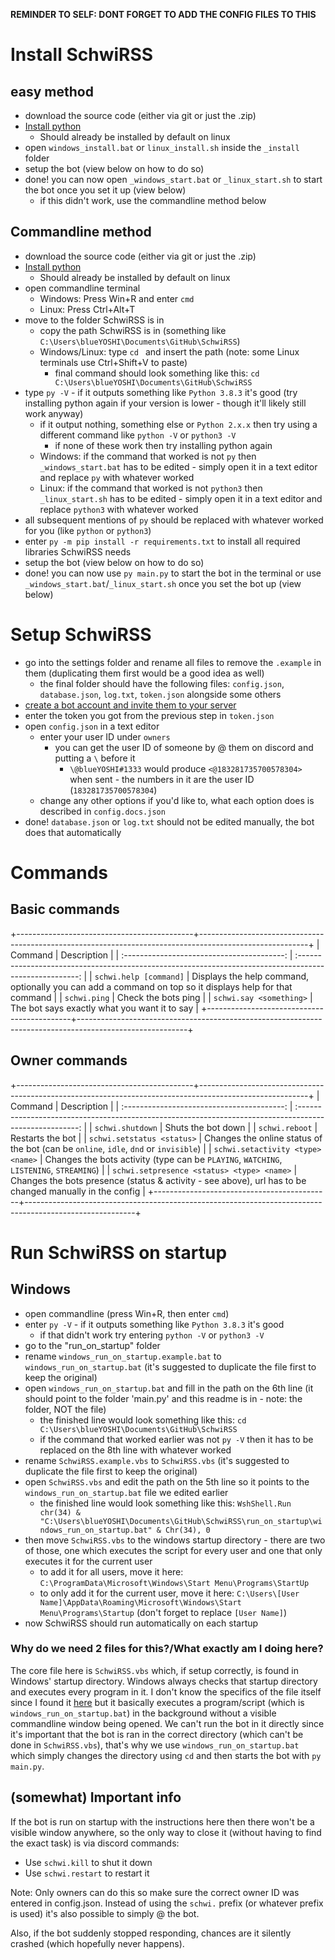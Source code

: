 **REMINDER TO SELF: DONT FORGET TO ADD THE CONFIG FILES TO THIS**

# Install SchwiRSS
## easy method
- download the source code (either via git or just the .zip)
- [Install python](https://www.python.org/downloads/)
	- Should already be installed by default on linux
- open `windows_install.bat` or `linux_install.sh` inside the `_install` folder
- setup the bot (view below on how to do so)
- done! you can now open `_windows_start.bat` or `_linux_start.sh` to start the bot once you set it up (view below)
	- if this didn't work, use the commandline method below

## Commandline method
- download the source code (either via git or just the .zip)
- [Install python](https://www.python.org/downloads/)
	- Should already be installed by default on linux
- open commandline terminal
	- Windows: Press Win+R and enter `cmd`
	- Linux: Press Ctrl+Alt+T
- move to the folder SchwiRSS is in
	- copy the path SchwiRSS is in (something like `C:\Users\blueYOSHI\Documents\GitHub\SchwiRSS`)
	- Windows/Linux: type `cd ` and insert the path (note: some Linux terminals use Ctrl+Shift+V to paste)
		- final command should look something like this: `cd C:\Users\blueYOSHI\Documents\GitHub\SchwiRSS`
- type `py -V` - if it outputs something like `Python 3.8.3` it's good (try installing python again if your version is lower - though it'll likely still work anyway)
	- if it output nothing, something else or `Python 2.x.x` then try using a different command like `python -V` or `python3 -V`
		- if none of these work then try installing python again
	- Windows: if the command that worked is not `py` then `_windows_start.bat` has to be edited - simply open it in a text editor and replace `py` with whatever worked
	- Linux: if the command that worked is not `python3` then `_linux_start.sh` has to be edited - simply open it in a text editor and replace `python3` with whatever worked
- all subsequent mentions of `py` should be replaced with whatever worked for you (like `python` or `python3`)
- enter `py -m pip install -r requirements.txt` to install all required libraries SchwiRSS needs
- setup the bot (view below on how to do so)
- done! you can now use `py main.py` to start the bot in the terminal or use `_windows_start.bat`/`_linux_start.sh` once you set the bot up (view below)

# Setup SchwiRSS
- go into the settings folder and rename all files to remove the `.example` in them (duplicating them first would be a good idea as well)
	- the final folder should have the following files: `config.json`, `database.json`, `log.txt`, `token.json` alongside some others
- [create a bot account and invite them to your server](https://discordpy.readthedocs.io/en/latest/discord.html)
- enter the token you got from the previous step in `token.json`
- open `config.json` in a text editor
	- enter your user ID under `owners`
		- you can get the user ID of someone by @ them on discord and putting a `\` before it
			- `\@blueYOSHI#1333` would produce `<@183281735700578304>` when sent - the numbers in it are the user ID (`183281735700578304`)
	- change any other options if you'd like to, what each option does is described in `config.docs.json`
- done! `database.json` or `log.txt` should not be edited manually, the bot does that automatically

# Commands
## Basic commands
+--------------------------------------------+---------------------------------------------------------------------------------------------------------+
|   Command                                  |   Description                                                                                           |
| :----------------------------------------: | :-----------------------------------------------------------------------------------------------------: |
| `schwi.help [command]`                     | Displays the help command, optionally you can add a command on top so it displays help for that command |
| `schwi.ping`                               | Check the bots ping                                                                                     |
| `schwi.say <something>`                    | The bot says exactly what you want it to say                                                            |
+--------------------------------------------+---------------------------------------------------------------------------------------------------------+

## Owner commands
+--------------------------------------------+---------------------------------------------------------------------------------------------------------+
|   Command                                  |   Description                                                                                           |
| :----------------------------------------: | :-----------------------------------------------------------------------------------------------------: |
| `schwi.shutdown`                           | Shuts the bot down                                                                                      |
| `schwi.reboot`                             | Restarts the bot                                                                                        |
| `schwi.setstatus <status>`                 | Changes the online status of the bot (can be `online`, `idle`, `dnd` or `invisible`)                    |
| `schwi.setactivity <type> <name>`          | Changes the bots activity (type can be `PLAYING`, `WATCHING`, `LISTENING`, `STREAMING`)                 |
| `schwi.setpresence <status> <type> <name>` | Changes the bots presence (status & activity - see above), url has to be changed manually in the config |
+--------------------------------------------+---------------------------------------------------------------------------------------------------------+

# Run SchwiRSS on startup
## Windows
- open commandline (press Win+R, then enter `cmd`)
- enter `py -V` - if it outputs something like `Python 3.8.3` it's good
	- if that didn't work try entering `python -V` or `python3 -V`
- go to the "run_on_startup" folder
- rename `windows_run_on_startup.example.bat` to `windows_run_on_startup.bat` (it's suggested to duplicate the file first to keep the original)
- open `windows_run_on_startup.bat` and fill in the path on the 6th line (it should point to the folder 'main.py' and this readme is in - note: the folder, NOT the file)
	- the finished line would look something like this: `cd C:\Users\blueYOSHI\Documents\GitHub\SchwiRSS`
	- if the command that worked earlier was not `py -V` then it has to be replaced on the 8th line with whatever worked
- rename `SchwiRSS.example.vbs` to `SchwiRSS.vbs` (it's suggested to duplicate the file first to keep the original)
- open `SchwiRSS.vbs` and edit the path on the 5th line so it points to the `windows_run_on_startup.bat` file we edited earlier
	- the finished line would look something like this: `WshShell.Run chr(34) & "C:\Users\blueYOSHI\Documents\GitHub\SchwiRSS\run_on_startup\windows_run_on_startup.bat" & Chr(34), 0`
- then move `SchwiRSS.vbs` to the windows startup directory - there are two of those, one which executes the script for every user and one that only executes it for the current user
	- to add it for all users, move it here: `C:\ProgramData\Microsoft\Windows\Start Menu\Programs\StartUp`
	- to only add it for the current user, move it here: `C:\Users\[User Name]\AppData\Roaming\Microsoft\Windows\Start Menu\Programs\Startup` (don't forget to replace `[User Name]`)
- now SchwiRSS should run automatically on each startup

### Why do we need 2 files for this?/What exactly am I doing here?
The core file here is `SchwiRSS.vbs` which, if setup correctly, is found in Windows' startup directory. Windows always checks that startup directory and executes every program in it. I don't know the specifics of the file itself since I found it [here](https://www.winhelponline.com/blog/run-bat-files-invisibly-without-displaying-command-prompt/) but it basically executes a program/script (which is `windows_run_on_startup.bat`) in the background without a visible commandline window being opened. We can't run the bot in it directly since it's important that the bot is ran in the correct directory (which can't be done in `SchwiRSS.vbs`), that's why we use `windows_run_on_startup.bat` which simply changes the directory using `cd` and then starts the bot with `py main.py`.

## (somewhat) Important info
If the bot is run on startup with the instructions here then there won't be a visible window anywhere, so the only way to close it (without having to find the exact task) is via discord commands:
- Use `schwi.kill` to shut it down
- Use `schwi.restart` to restart it

Note: Only owners can do this so make sure the correct owner ID was entered in config.json.
Instead of using the `schwi.` prefix (or whatever prefix is used) it's also possible to simply @ the bot.

Also, if the bot suddenly stopped responding, chances are it silently crashed (which hopefully never happens).